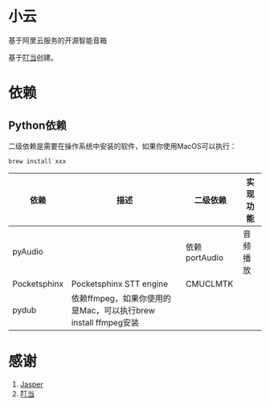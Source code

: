 # 小云 
基于阿里云服务的开源智能音箱

基于[叮当](https://github.com/xiaoyun-robot/xiaoyun-robot)创建。



# 依赖
## Python依赖
二级依赖是需要在操作系统中安装的软件，如果你使用MacOS可以执行：
```
brew install xxx  
```

| 依赖 | 描述 | 二级依赖 | 实现功能 |  
|-----|----|----|----|
| pyAudio | | 依赖portAudio | 音频播放 | 
| Pocketsphinx  | Pocketsphinx STT engine | CMUCLMTK | |
| pydub | 依赖ffmpeg，如果你使用的是Mac，可以执行brew install ffmpeg安装 | | 


# 感谢
1. [Jasper](http://jasperproject.github.io/)
2. [叮当](https://github.com/xiaoyun-robot/dingdang-robot)






